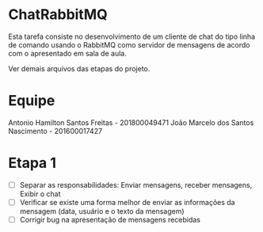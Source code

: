 # ChatRabbitMQ

Esta tarefa consiste no desenvolvimento de um cliente de chat do tipo linha de comando usando o RabbitMQ como servidor de mensagens de acordo com o apresentado em sala de aula.

Ver demais arquivos das etapas do projeto.

# Equipe
Antonio Hamilton Santos Freitas - 201800049471
João Marcelo dos Santos Nascimento - 201600017427

# Etapa 1
- [ ] Separar as responsabilidades: Enviar mensagens, receber mensagens, Exibir o chat
- [ ] Verificar se existe uma forma melhor de enviar as informações da mensagem (data, usuário e o texto da mensagem)
- [ ] Corrigir bug na apresentação de mensagens recebidas